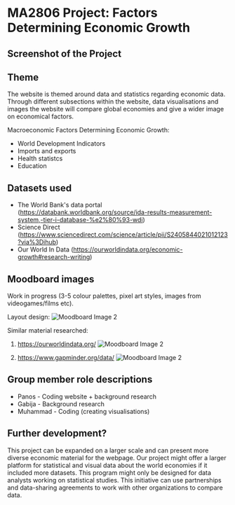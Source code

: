 # MA2806 Project: Factors Determining ​Economic Growth

## Screenshot of the Project


## Theme
The website is themed around data and statistics regarding economic data. Through different subsections within the website, data visualisations and images the website will compare global economies and give a wider image on economical factors.
 
Macroeconomic Factors Determining ​Economic Growth:
- World Development Indicators
- Imports and exports
- Health statistcs
- Education

## Datasets used

- The World Bank's data portal (https://databank.worldbank.org/source/ida-results-measurement-system,-tier-i-database-%e2%80%93-wdi)
- Science Direct (https://www.sciencedirect.com/science/article/pii/S2405844021012123?via%3Dihub)
- Our World In Data (https://ourworldindata.org/economic-growth#research-writing)

## Moodboard images

Work in progress
(3-5 colour palettes, pixel art styles, images from videogames/films etc).

Layout design:
![Moodboard Image 2](https://github.com/panosleontsinis/MA2806-Economic-Growth-2411209-2403156-2401374/raw/main/Capture.PNG)

Similar material researched:
1. https://ourworldindata.org/
![Moodboard Image 2](https://github.com/panosleontsinis/MA2806-Economic-Growth-2411209-2403156-2401374/raw/main/Capture.PNG)

2. https://www.gapminder.org/data/
![Moodboard Image 2](https://github.com/panosleontsinis/MA2806-Economic-Growth-2411209-2403156-2401374/blob/f719b8ff1c46755052fc4a77170ff9644f248130/gap.JPG)

## Group member role descriptions
- Panos - Coding website + background research
- Gabija - Background research
- Muhammad - Coding (creating visualisations)

## Further development?
This project can be expanded on a larger scale and can present more diverse economic material for the webpage. Our project might offer a larger platform for statistical and visual data about the world economies if it included more datasets. This program might only be designed for data analysts working on statistical studies. This initiative can use partnerships and data-sharing agreements to work with other organizations to compare data.
